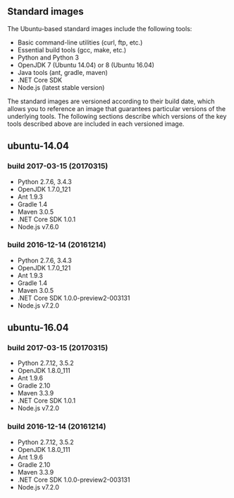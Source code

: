 ## Standard images
The Ubuntu-based standard images include the following tools:

- Basic command-line utilities (curl, ftp, etc.)
- Essential build tools (gcc, make, etc.)
- Python and Python 3
- OpenJDK 7 (Ubuntu 14.04) or 8 (Ubuntu 16.04)
- Java tools (ant, gradle, maven)
- .NET Core SDK
- Node.js (latest stable version)

The standard images are versioned according to their build date, which allows you to reference an image that guarantees particular versions of the underlying tools. The following sections describe which versions of the key tools described above are included in each versioned image.

## ubuntu-14.04

### build 2017-03-15 (20170315)
- Python 2.7.6, 3.4.3
- OpenJDK 1.7.0_121
- Ant 1.9.3
- Gradle 1.4
- Maven 3.0.5
- .NET Core SDK 1.0.1
- Node.js v7.6.0

### build 2016-12-14 (20161214)
- Python 2.7.6, 3.4.3
- OpenJDK 1.7.0_121
- Ant 1.9.3
- Gradle 1.4
- Maven 3.0.5
- .NET Core SDK 1.0.0-preview2-003131
- Node.js v7.2.0

## ubuntu-16.04

### build 2017-03-15 (20170315)
- Python 2.7.12, 3.5.2
- OpenJDK 1.8.0_111
- Ant 1.9.6
- Gradle 2.10
- Maven 3.3.9
- .NET Core SDK 1.0.1
- Node.js v7.2.0

### build 2016-12-14 (20161214)
- Python 2.7.12, 3.5.2
- OpenJDK 1.8.0_111
- Ant 1.9.6
- Gradle 2.10
- Maven 3.3.9
- .NET Core SDK 1.0.0-preview2-003131
- Node.js v7.2.0
